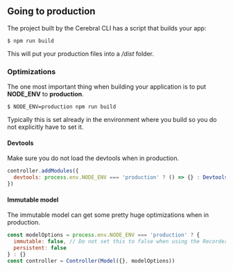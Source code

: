 ## Going to production

The project built by the Cerebral CLI has a script that builds your app:

`$ npm run build`

This will put your production files into a */dist* folder.

### Optimizations
The one most important thing when building your application is to put **NODE_ENV** to **production**.

`$ NODE_ENV=production npm run build`

Typically this is set already in the environment where you build so you do not explicitly have to set it.

#### Devtools
Make sure you do not load the devtools when in production.

```javascript
controller.addModules({
  devtools: process.env.NODE_ENV === 'production' ? () => {} : Devtools()
})
```

#### Immutable model
The immutable model can get some pretty huge optimizations when in production.

```javascript
const modelOptions = process.env.NODE_ENV === 'production' ? {
  immutable: false, // Do not set this to false when using the Recorder
  persistent: false  
} : {}
const controller = Controller(Model({}, modelOptions))
```
